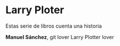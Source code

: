 
# Larry Ploter

Estas serie de libros cuenta una historia

**Manuel Sánchez**, git lover Larry Plotter lover

